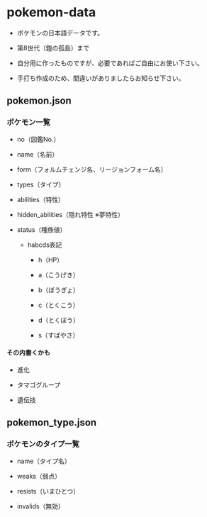 # pokemon-data
- ポケモンの日本語データです。  

- 第8世代（鎧の孤島）まで

- 自分用に作ったものですが、必要であればご自由にお使い下さい。

- 手打ち作成のため、間違いがありましたらお知らせ下さい。

## pokemon.json
### ポケモン一覧

- no（図鑑No.）

- name（名前）

- form（フォルムチェンジ名、リージョンフォーム名）

- types（タイプ）

- abilities（特性）

- hidden_abilities（隠れ特性 ※夢特性）

- status（種族値）

  - habcds表記

    - h（HP）

    - a（こうげき）

    - b（ぼうぎょ）

    - c（とくこう）

    - d（とくぼう）

    - s（すばやさ）

#### その内書くかも

- 進化

- タマゴグループ

- 遺伝技

## pokemon_type.json
### ポケモンのタイプ一覧

- name（タイプ名）

- weaks（弱点）

- resists（いまひとつ）

- invalids（無効）
